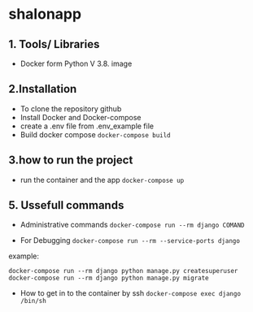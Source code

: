 # shalonapp
## 1. Tools/ Libraries
-   Docker form Python V 3.8. image

## 2.Installation

-   To clone the repository github
-   Install Docker and Docker-compose
-   create a .env file from .env_example file
-   Build docker compose
``` docker-compose build ```

## 3.how to run the project
-   run the container and the app
``` docker-compose up ```


## 5. Ussefull commands
-   Administrative commands
``` docker-compose run --rm django COMAND ```

-   For Debugging
``` docker-compose run --rm --service-ports django ```

example:

``` docker-compose run --rm django python manage.py createsuperuser ```
``` docker-compose run --rm django python manage.py migrate ```

- How to get in to the container by ssh
``` docker-compose exec django /bin/sh ```